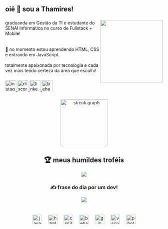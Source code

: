 <h2 align="left">oiê 👋 sou a Thamires!</h2>

###

<img align="right" height="200" src="https://i.pinimg.com/originals/1b/24/e1/1b24e1ee2242964e3e226f3bc0f16d35.gif"  />

###

<p align="left">graduanda em Gestão da TI e estudante do SENAI Informática no curso de Fullstack + Mobile!<br><br><br>🌱 no momento estou aprendendo HTML, CSS e entrando em JavaScript.<br><br>totalmente apaixonada por tecnologia e cada vez mais tendo certeza da área que escolhi!</p>

###

<div align="left">
    <a href="https://instagram.com/tamigld">
      <img src="https://img.shields.io/static/v1?message=Instagram&logo=instagram&label=&color=E4405F&logoColor=white&labelColor=&style=for-the-badge" height="35" alt="instagram logo"  />
    </a>
    <a href="https://discord.com/channels/@tamigld" target="_blank">
      <img src="https://img.shields.io/static/v1?message=Discord&logo=discord&label=&color=7289DA&logoColor=white&labelColor=&style=for-the-badge" height="35" alt="discord logo"  />
    </a>
    <a href="https://linkedin.com/in/thamires-galdino-alves-764380172/" target="_blank">
      <img src="https://img.shields.io/static/v1?message=LinkedIn&logo=linkedin&label=&color=0077B5&logoColor=white&labelColor=&style=for-the-badge" height="35" alt="linkedin logo"  />
    </a>
    <a href="https://www.behance.net/galdinarte" target="_blank">
      <img src="https://img.shields.io/static/v1?message=Behance&logo=behance&label=&color=1769ff&logoColor=white&labelColor=&style=for-the-badge" height="35" alt="behance logo"  />
    </a>
  </div>

###

<div align="center">
  <img src="https://streak-stats.demolab.com?user=tamigld&locale=en&mode=daily&theme=dracula&hide_border=false&border_radius=5" height="150" alt="streak graph"  />
</div>

  <div align="center">

  ## 🏆 meus humildes troféis 
  ![](https://github-profile-trophy.vercel.app/?username=tamigld&theme=radical&no-frame=false&no-bg=false&margin-w=4)
  
  ### ✍️ frase do dia por um dev!
  ![](https://quotes-github-readme.vercel.app/api?type=horizontal&theme=radical)
  
  <!-- Proudly created with GPRM ( https://gprm.itsvg.in ) -->
  </div>

###
<br clear="both">
<div align="center">
  <img src="https://cdn.jsdelivr.net/gh/devicons/devicon/icons/javascript/javascript-original.svg" height="30" alt="javascript logo"  />
  <img width="12" />
  <img src="https://cdn.jsdelivr.net/gh/devicons/devicon/icons/html5/html5-original.svg" height="30" alt="html5 logo"  />
  <img width="12" />
  <img src="https://cdn.jsdelivr.net/gh/devicons/devicon/icons/css3/css3-original.svg" height="30" alt="css3 logo"  />
  <img width="12" />
  <img src="https://cdn.jsdelivr.net/gh/devicons/devicon/icons/behance/behance-original.svg" height="30" alt="behance logo"  />
  <img width="12" />
  <img src="https://cdn.jsdelivr.net/gh/devicons/devicon/icons/git/git-original.svg" height="30" alt="git logo"  />
  <img width="12" />
  <img src="https://cdn.jsdelivr.net/gh/devicons/devicon/icons/vscode/vscode-original.svg" height="30" alt="vscode logo"  />
  <img width="12" />
  <img src="https://cdn.jsdelivr.net/gh/devicons/devicon/icons/photoshop/photoshop-plain.svg" height="30" alt="photoshop logo"  />
</div>
